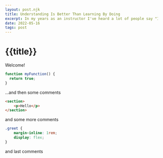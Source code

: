 ```yaml
---
layout: post.njk
title: Understanding Is Better Than Learning By Doing
excerpt: In my years as an instructor I've heard a lot of people say "I learn by doing". What they don't realize is how bad they end up at debugging.
date: 2022-05-16
tags: post
---
```


# {{title}}

Welcome!

```js
function myFunction() {
  return true;
}
```

...and then some comments

```html
<section>
    <p>Hello</p>
</section>
```

and some more comments

```css
.greet {
    margin-inline: 1rem;
    display: flex;
}
```

and last comments